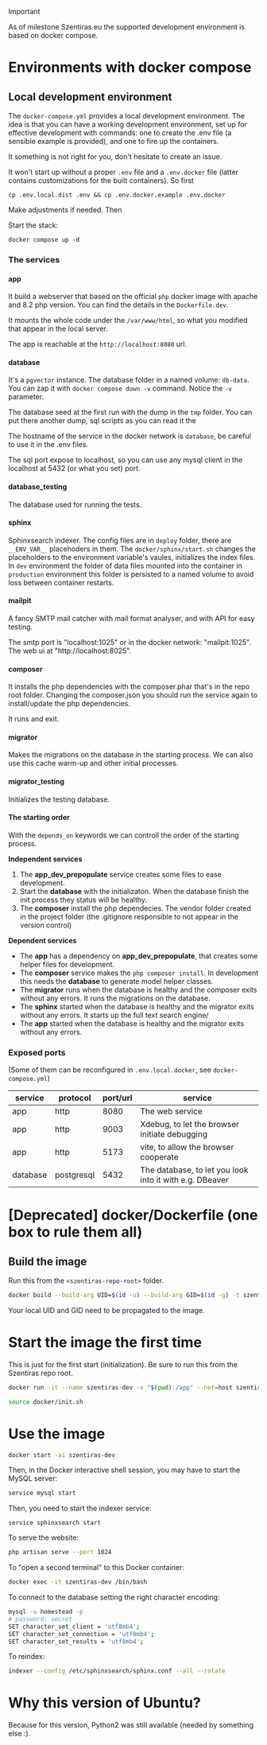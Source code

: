 > [!IMPORTANT]
As of milestone Szentiras.eu the supported development environment is based on docker compose.

# Environments with docker compose

## Local development environment

The `docker-compose.yml` provides a local development environment.
The idea is that you can have a working development environment, set up for effective development with commands: one to create the .env file (a sensible example is provided), and one to fire up the containers.

It something is not right for you, don't hesitate to create an issue.

It won't start up without a proper `.env` file and a `.env.docker` file (latter contains customizations for the built containers). So first

```
cp .env.local.dist .env && cp .env.docker.example .env.docker
```
Make adjustments if needed. Then

Start the stack: 

```
docker compose up -d
```

### The services

#### app

It build a webserver that based on the official `php` docker image with apache and 8.2 php version.
You can find the details in the `Dockerfile.dev`.

It mounts the whole code under the `/var/www/html`, so what you modified that appear in the local server.

The app is reachable at the `http://localhost:8080` url.

#### database

It's a `pgvector` instance. The database folder in a named volume: `db-data`. You can zap it with `docker compose down -v` command. Notice the `-v` parameter.

The database seed at the first run with the dump in the `tmp` folder. You can put there another dump, sql scripts as you can read it the 

The hostname of the service in the docker network is `database`, be careful to use it in the .env files.

The sql port expose to localhost, so you can use any mysql client in the localhost at 5432 (or what you set) port.

#### database_testing

The database used for running the tests.

#### sphinx

Sphinxsearch indexer. The config files are in `deploy` folder, there are `__ENV_VAR__` placehoders in them.
The `docker/sphinx/start.sh` changes the placeholders to the environment variable's vaules, initializes the index files.
In `dev` environment the folder of data files mounted into the container in `production` environment this folder is persisted to a named volume to avoid loss between container restarts.

#### mailpit

A fancy SMTP mail catcher with mail format analyser, and with API for easy testing.

The smtp port is "localhost:1025" or in the docker network: "mailpit:1025". The web ui at "http://localhost:8025".

#### composer

It installs the php dependencies with the composer.phar that's in the repo root folder.
Changing the composer.json you should run the service again to install/update the php dependencies.

It runs and exit.

#### migrator

Makes the migrations on the database in the starting process. We can also use this cache warm-up and other initial processes.

#### migrator_testing

Initializes the testing database.

#### The starting order

With the `depends_on` keywords we can controll the order of the starting process.

**Independent services**

1. The **app_dev_prepopulate** service creates some files to ease development.
3. Start the **database** with the initializaton.
   When the database finish the init process they status will be healthy.
4. The **composer** install the php dependecies. The vendor folder created in the project folder (the .gitignore responsible to not appear in the version control)

**Dependent services**

- The **app** has a dependency on **app_dev_prepopulate**, that creates some helper files for development.
- The **composer** service makes the `php composer install`. In development this needs the **database** to generate model helper classes.
- The **migrator** runs when the database is healthy and the composer exits without any errors. It runs the migrations on the database.
- The **sphinx** started when the database is healthy and the migrator exits without any errors. It starts up the full text search engine/
- The **app** started when the database is healthy and the migrator exits without any errors.

### Exposed ports

(Some of them can be reconfigured in `.env.local.docker`, see `docker-compose.yml`)

| service | protocol | port/url | service |
| -- | -- | -- | -- |
| app            | http     | 8080 | The web service
| app            | http     | 9003 | Xdebug, to let the browser initiate debugging |
| app            | http     | 5173 | vite, to allow the browser cooperate |
| database       | postgresql    | 5432 | The database, to let you look into it with e.g. DBeaver


# [Deprecated] docker/Dockerfile (one box to rule them all)

## Build the image
Run this from the `<szentiras-repo-root>` folder.

```sh
docker build --build-arg UID=$(id -u) --build-arg GID=$(id -g) -t szentiras-dev . -f docker/Dockerfile
```

Your local UID and GID need to be propagated to the image.

# Start the image the first time

This is just for the first start (initialization). Be sure to run this from the Szentiras repo root.

```sh
docker run -it --name szentiras-dev -v "$(pwd):/app" --net=host szentiras-dev

source docker/init.sh
```

# Use the image

```sh
docker start -ai szentiras-dev
```

Then, in the Docker interactive shell session, you may have to start the MySQL server:

```sh
service mysql start
```

Then, you need to start the indexer service:

```
service sphinxsearch start
```

To serve the website:

```sh
php artisan serve --port 1024
```

To "open a second terminal" to this Docker container:

```sh
docker exec -it szentiras-dev /bin/bash
```

To connect to the database setting the right character encoding:

```sh
mysql -u homestead -p
# password: secret
SET character_set_client = 'utf8mb4';
SET character_set_connection = 'utf8mb4';
SET character_set_results = 'utf8mb4';
```

To reindex:

```sh
indexer --config /etc/sphinxsearch/sphinx.conf --all --rotate
```

# Why this version of Ubuntu?

Because for this version, Python2 was still available (needed by something else :).
